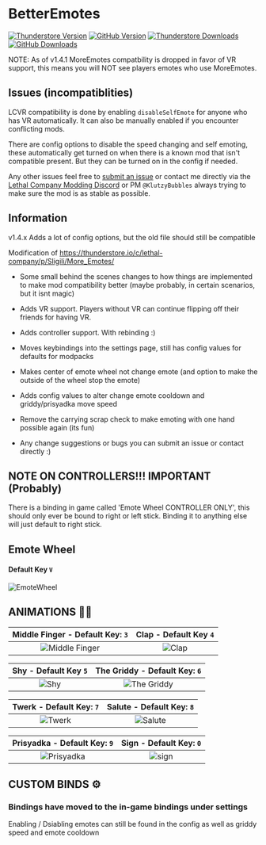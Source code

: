 # BetterEmotes

[![Thunderstore Version](https://img.shields.io/thunderstore/v/KlutzyBubbles/BetterEmotes?style=for-the-badge&logo=thunderstore&logoColor=white)](https://thunderstore.io/c/lethal-company/p/KlutzyBubbles/BetterEmotes)
[![GitHub Version](https://img.shields.io/github/v/release/KlutzyBubbles/lc-better-emotes?style=for-the-badge&logo=github)](https://github.com/KlutzyBubbles/lc-better-emotes)
[![Thunderstore Downloads](https://img.shields.io/thunderstore/dt/KlutzyBubbles/BetterEmotes?style=for-the-badge&logo=thunderstore&logoColor=white)](https://thunderstore.io/c/lethal-company/p/KlutzyBubbles/BetterEmotes)
[![GitHub Downloads](https://img.shields.io/github/downloads/KlutzyBubbles/lc-better-emotes/total?style=for-the-badge&logo=github)](https://github.com/KlutzyBubbles/lc-better-emotes/releases/latest)

NOTE: As of v1.4.1 MoreEmotes compatbility is dropped in favor of VR support, this means you will NOT see players emotes who use MoreEmotes.

## Issues (incompatiblities)

LCVR compatibility is done by enabling `disableSelfEmote` for anyone who has VR automatically. It can also be manually enabled if you encounter conflicting mods.

There are config options to disable the speed changing and self emoting, these automatically get turned on when there is a known mod that isn't compatible present. But they can be turned on in the config if needed.

Any other issues feel free to [submit an issue](https://github.com/KlutzyBubbles/lc-better-emotes/issues/new) or contact me directly via the [Lethal Company Modding Discord](https://discord.gg/XeyYqRdRGC) or PM `@KlutzyBubbles` always trying to make sure the mod is as stable as possible.

## Information

v1.4.x Adds a lot of config options, but the old file should still be compatible

Modification of https://thunderstore.io/c/lethal-company/p/Sligili/More_Emotes/

- Some small behind the scenes changes to how things are implemented to make mod compatibility better (maybe probably, in certain scenarios, but it isnt magic)
- Adds VR support. Players without VR can continue flipping off their friends for having VR.
- Adds controller support. With rebinding :)
- Moves keybindings into the settings page, still has config values for defaults for modpacks
- Makes center of emote wheel not change emote (and option to make the outside of the wheel stop the emote)
- Adds config values to alter change emote cooldown and griddy/prisyadka move speed
- Remove the carrying scrap check to make emoting with one hand possible again (its fun)

- Any change suggestions or bugs you can submit an issue or contact directly :)

## NOTE ON CONTROLLERS!!! IMPORTANT (Probably)

There is a binding in game called 'Emote Wheel CONTROLLER ONLY', this should only ever be bound to right or left stick. Binding it to anything else will just default to right stick.

## Emote Wheel 
#### Default Key ```V```
![EmoteWheel](https://github.com/KlutzyBubbles/lc-better-emotes/blob/main/Images/emoteWheel.jpg?raw=true)

## ANIMATIONS 👨‍🦯
| Middle Finger - Default Key: ```3``` | Clap - Default Key ```4``` |
| :---: | :---: |
| ![Middle Finger](https://github.com/KlutzyBubbles/lc-better-emotes/blob/main/Images/middleFinger.jpg?raw=true) | ![Clap](https://github.com/KlutzyBubbles/lc-better-emotes/blob/main/Images/clap.jpg?raw=true) |

| Shy - Default Key ```5``` | The Griddy - Default Key: ```6``` |
| :---: | :---: |
| ![Shy](https://github.com/KlutzyBubbles/lc-better-emotes/blob/main/Images/shy.jpg?raw=true) | ![The Griddy](https://github.com/KlutzyBubbles/lc-better-emotes/blob/main/Images/griddy.jpg?raw=true) |

| Twerk - Default Key: ```7``` | Salute - Default Key: ```8``` |
| :---: | :---: |
| ![Twerk](https://github.com/KlutzyBubbles/lc-better-emotes/blob/main/Images/twerk.jpg?raw=true) | ![Salute](https://github.com/KlutzyBubbles/lc-better-emotes/blob/main/Images/salute.jpg?raw=true) |

| Prisyadka - Default Key: ```9``` | Sign - Default Key: ```0``` |
| :---: | :---: |
| ![Prisyadka](https://github.com/KlutzyBubbles/lc-better-emotes/blob/main/Images/prisyadka.jpg?raw=true) | ![sign](https://github.com/KlutzyBubbles/lc-better-emotes/blob/main/Images/sign.jpg?raw=true) |


## CUSTOM BINDS ⚙
### Bindings have moved to the in-game bindings under settings

Enabling / Dsiabling emotes can still be found in the config as well as griddy speed and emote cooldown
